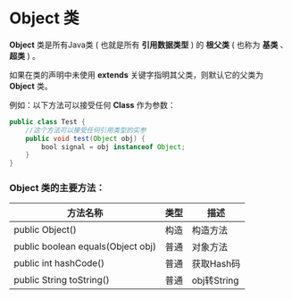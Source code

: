 # Object 类

**Object** 类是所有Java类 ( 也就是所有 **引用数据类型**  ) 的 **根父类** ( 也称为 **基类** 、**超类** ) 。

如果在类的声明中未使用 **extends** 关键字指明其父类，则默认它的父类为 **Object** 类。

例如：以下方法可以接受任何 **Class** 作为参数：

```java
public class Test {
    //这个方法可以接受任何引用类型的实参
    public void test(Object obj) {
        bool signal = obj instanceof Object;
    }
}
```

### **Object** 类的主要方法：



| 方法名称        | 类型 | 描述     |
| --------------- | ---- | -------- |
| public Object() | 构造 | 构造方法 |
| public boolean equals(Object obj)| 普通 | 对象方法 |
| public int hashCode() | 普通 | 获取Hash码 |
| public String toString() | 普通 | obj转String |

